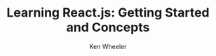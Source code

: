---
sections:
  - reactjs
link: 'https://scotch.io/tutorials/learning-react-getting-started-and-concepts'
title: 'Learning React.js: Getting Started and Concepts'
author: 'Ken Wheeler'
publishedAt: 2014-10-20T00:00:00.000Z
type:
  - article
topics:
  - get_started
suggestedBy:
  - andreamangano
createdAt: 2018-03-09T01:01:25.636Z
reference: aHR0cHM6Ly9zY290Y2guaW8vdHV0b3JpYWxzL2xlYXJuaW5nLXJlYWN0LWdldHRpbmctc3RhcnRlZC1hbmQtY29uY2VwdHM
slug: learning-reactjs-getting-started-and-concepts-by-ken-wheeler
---